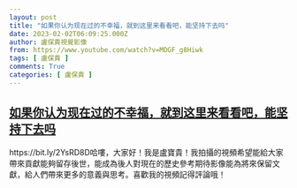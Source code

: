 ```yaml
---
layout: post
title: "如果你认为现在过的不幸福，就到这里来看看吧，能坚持下去吗"
date: 2023-02-02T06:09:25.000Z
author: 盧保貴視覺影像
from: https://www.youtube.com/watch?v=MDGF_g8Hiwk
tags: [ 盧保貴 ]
comments: True
categories: [ 盧保貴 ]
---
```

<!--1675318165000-->
[如果你认为现在过的不幸福，就到这里来看看吧，能坚持下去吗](https://www.youtube.com/watch?v=MDGF_g8Hiwk)
------

<div>
https://bit.ly/2YsRD8D哈嘍，大家好！我是盧寶貴！我拍攝的視頻希望能給大家帶來貢獻能夠留存後世，能成為後人對現在的歷史參考期待影像能為將來保留文獻，給人們帶來更多的意義與思考。喜歡我的視頻記得評論哦！
</div>
